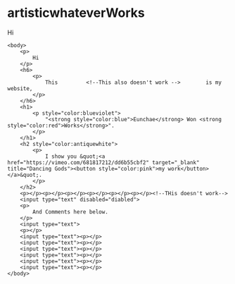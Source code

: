 # artisticwhateverWorks
<!DOCTYPE html>

<html>
    <head>
        <meta charset="utf-8">
        <title>
            HI Eunchae Won Works HI
        </title>
            <link href="styles/style.css" rel="stylesheet">
            <link href="https://fonts.googleapis.com/css2?family=Shadows+Into+Light&display=swap" rel="stylesheet">
        Hi
    </head>

    <body>
        <p>
            Hi
        </p>
        <h6>      
            <p>
                This         <!--This also doesn't work -->        is my website,
            </p>
        </h6>
        <h1>
            <p style="color:blueviolet">
                "<strong style="color:blue">Eunchae</strong> Won <strong style="color:red">Works</strong>".
            </p>
        </h1>
        <h2 style="color:antiquewhite">
            <p>
                I show you &quot;<a href="https://vimeo.com/681817212/dd6b55cbf2" target="_blank" title="Dancing Gods"><button style="color:pink">my work</button></a>&quot;.
            </p>
        </h2>
        <p></p><p></p><p></p><p></p><p></p><p></p><!--THis doesn't work-->
        <input type="text" disabled="diabled">
        <p>
            And Comments here below.
        </p>
        <input type="text">
        <p></p>
        <input type="text"><p></p>
        <input type="text"><p></p>
        <input type="text"><p></p>
        <input type="text"><p></p>
        <input type="text"><p></p>
        <input type="text"><p></p>
    </body>

</html>
